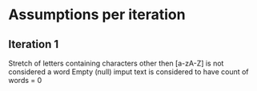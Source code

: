 # Assumptions per iteration

## Iteration 1
Stretch of letters containing characters other then [a-zA-Z] is not considered a word
Empty (null) imput text is considered to have count of words = 0
